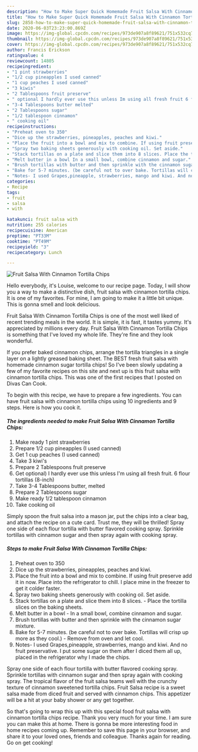 ```yaml
---
description: "How to Make Super Quick Homemade Fruit Salsa With Cinnamon Tortilla Chips"
title: "How to Make Super Quick Homemade Fruit Salsa With Cinnamon Tortilla Chips"
slug: 2858-how-to-make-super-quick-homemade-fruit-salsa-with-cinnamon-tortilla-chips
date: 2020-06-03T23:23:00.869Z
image: https://img-global.cpcdn.com/recipes/973de907a8f89621/751x532cq70/fruit-salsa-with-cinnamon-tortilla-chips-recipe-main-photo.jpg
thumbnail: https://img-global.cpcdn.com/recipes/973de907a8f89621/751x532cq70/fruit-salsa-with-cinnamon-tortilla-chips-recipe-main-photo.jpg
cover: https://img-global.cpcdn.com/recipes/973de907a8f89621/751x532cq70/fruit-salsa-with-cinnamon-tortilla-chips-recipe-main-photo.jpg
author: Francis Erickson
ratingvalue: 4
reviewcount: 14805
recipeingredient:
- "1 pint strawberries"
- "1/2 cup pineapples I used canned"
- "1 cup peaches I used canned"
- "3 kiwis"
- "2 Tablespoons fruit preserve"
- " optional I hardly ever use this unless Im using all fresh fruit 6 flour tortillas 8inch"
- "3-4 Tablespoons butter melted"
- "2 Tablespoons sugar"
- "1/2 tablespoon cinnamon"
- " cooking oil"
recipeinstructions:
- "Preheat oven to 350"
- "Dice up the strawberries, pineapples, peaches and kiwi."
- "Place the fruit into a bowl and mix to combine. If using fruit preserve add it in now. Place into the refrigerator to chill. I place mine in the freezer to get it colder faster."
- "Spray two baking sheets generously with cooking oil. Set aside."
- "Stack tortillas on a plate and slice them into 8 slices. Place the tortilla slices on the baking sheets."
- "Melt butter in a bowl In a small bowl, combine cinnamon and sugar."
- "Brush tortillas with butter and then sprinkle with the cinnamon sugar mixture."
- "Bake for 5-7 minutes. (be careful not to over bake. Tortillas will crisp up more as they cool.) Remove from oven and let cool."
- "Notes- I used Grapes,pineapple, strawberries, mango and kiwi. And no fruit preservative. I put some sugar on them after I diced them all up, placed in the refrigerator why I made the chips."
categories:
- Recipe
tags:
- fruit
- salsa
- with

katakunci: fruit salsa with 
nutrition: 255 calories
recipecuisine: American
preptime: "PT33M"
cooktime: "PT49M"
recipeyield: "3"
recipecategory: Lunch

---
```



![Fruit Salsa With Cinnamon Tortilla Chips](https://img-global.cpcdn.com/recipes/973de907a8f89621/751x532cq70/fruit-salsa-with-cinnamon-tortilla-chips-recipe-main-photo.jpg)

Hello everybody, it's Louise, welcome to our recipe page. Today, I will show you a way to make a distinctive dish, fruit salsa with cinnamon tortilla chips. It is one of my favorites. For mine, I am going to make it a little bit unique. This is gonna smell and look delicious.

Fruit Salsa With Cinnamon Tortilla Chips is one of the most well liked of recent trending meals in the world. It is simple, it is fast, it tastes yummy. It's appreciated by millions every day. Fruit Salsa With Cinnamon Tortilla Chips is something that I've loved my whole life. They're fine and they look wonderful.

If you prefer baked cinnamon chips, arrange the tortilla triangles in a single layer on a lightly greased baking sheet. The BEST fresh fruit salsa with homemade cinnamon sugar tortilla chips! So I&#39;ve been slowly updating a few of my favorite recipes on this site and next up is this fruit salsa with cinnamon tortilla chips. This was one of the first recipes that I posted on Divas Can Cook.


To begin with this recipe, we have to prepare a few ingredients. You can have fruit salsa with cinnamon tortilla chips using 10 ingredients and 9 steps. Here is how you cook it.

<!--inarticleads1-->

##### The ingredients needed to make Fruit Salsa With Cinnamon Tortilla Chips:

1. Make ready 1 pint strawberries
1. Prepare 1/2 cup pineapples (I used canned)
1. Get 1 cup peaches (I used canned)
1. Take 3 kiwi&#39;s
1. Prepare 2 Tablespoons fruit preserve
1. Get  optional) I hardly ever use this unless I&#39;m using all fresh fruit. 6 flour tortillas (8-inch)
1. Take 3-4 Tablespoons butter, melted
1. Prepare 2 Tablespoons sugar
1. Make ready 1/2 tablespoon cinnamon
1. Take  cooking oil


Simply spoon the fruit salsa into a mason jar, put the chips into a clear bag, and attach the recipe on a cute card. Trust me, they will be thrilled! Spray one side of each flour tortilla with butter flavored cooking spray. Sprinkle tortillas with cinnamon sugar and then spray again with cooking spray. 

<!--inarticleads2-->

##### Steps to make Fruit Salsa With Cinnamon Tortilla Chips:

1. Preheat oven to 350
1. Dice up the strawberries, pineapples, peaches and kiwi.
1. Place the fruit into a bowl and mix to combine. If using fruit preserve add it in now. Place into the refrigerator to chill. I place mine in the freezer to get it colder faster.
1. Spray two baking sheets generously with cooking oil. Set aside.
1. Stack tortillas on a plate and slice them into 8 slices. - Place the tortilla slices on the baking sheets.
1. Melt butter in a bowl - In a small bowl, combine cinnamon and sugar.
1. Brush tortillas with butter and then sprinkle with the cinnamon sugar mixture.
1. Bake for 5-7 minutes. (be careful not to over bake. Tortillas will crisp up more as they cool.) - Remove from oven and let cool.
1. Notes- I used Grapes,pineapple, strawberries, mango and kiwi. And no fruit preservative. I put some sugar on them after I diced them all up, placed in the refrigerator why I made the chips.


Spray one side of each flour tortilla with butter flavored cooking spray. Sprinkle tortillas with cinnamon sugar and then spray again with cooking spray. The tropical flavor of the fruit salsa teams well with the crunchy texture of cinnamon sweetened tortilla chips. Fruit Salsa recipe is a sweet salsa made from diced fruit and served with cinnamon chips. This appetizer will be a hit at your baby shower or any get together. 

So that's going to wrap this up with this special food fruit salsa with cinnamon tortilla chips recipe. Thank you very much for your time. I am sure you can make this at home. There is gonna be more interesting food in home recipes coming up. Remember to save this page in your browser, and share it to your loved ones, friends and colleague. Thanks again for reading. Go on get cooking!
